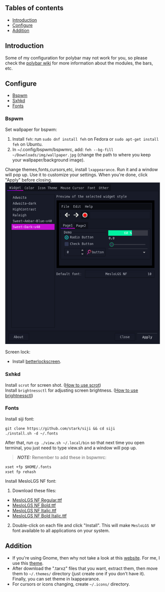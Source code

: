 ## Tables of contents
- [Introduction](#Introduction)
- [Configure](#Configure)
- [Addition](#Addition)

## Introduction
Some of my configuration for polybar may not work for you, so please check the [polybar wiki](https://github.com/polybar/polybar/wiki) for more information about the modules, the bars, etc.

## Configure
- [Bspwm](#Bspwm)
- [Sxhkd](#Sxhkd)
- [Fonts](#Fonts)

### Bspwm
Set wallpaper for bspwm: 
1. Install `feh`: run `sudo dnf install feh` on Fedora or `sudo apt-get install feh` on Ubuntu.
2. In ~/.config/bspwm/bspwmrc, add: `feh --bg-fill ~/Downloads/img/wallpaper.jpg` (change the path to where you keep your wallpaper/background image).

Change themes,fonts,cursors,etc, install `lxappearance`. Run it and a window will pop up. Use it to customize your settings. When you're done, click "Apply" before closing.<br />
![Lxappearance](lxappearance.png)

Screen lock:
- Install [betterlockscreen](https://reposhub.com/linux/miscellaneous/pavanjadhaw-betterlockscreen.html).

### Sxhkd
Install `scrot` for screen shot. ([How to use scrot](https://wiki.archlinux.org/title/Screen_capture#scrot))<br />
Install `brightnessctl` for adjusting screen brightness. ([How to use brightnessctl](https://github.com/Hummer12007/brightnessctl#usage))

### Fonts
Install siji font:
```
git clone https://github.com/stark/siji && cd siji
./install.sh -d ~/.fonts
```
After that, run `cp ./view.sh ~/.local/bin` so that next time you open terminal, you just need to type view.sh and a window will pop up.
>**_NOTE:_** Remember to add these in bspwmrc:
```
xset +fp $HOME/.fonts
xset fp rehash
```
Install MesloLGS NF font:
1. Download these files:
  - [MesloLGS NF Regular.ttf](https://github.com/romkatv/powerlevel10k-media/raw/master/MesloLGS%20NF%20Regular.ttf)
  - [MesloLGS NF Bold.ttf](https://github.com/romkatv/powerlevel10k-media/raw/master/MesloLGS%20NF%20Bold.ttf)
  - [MesloLGS NF Italic.ttf](https://github.com/romkatv/powerlevel10k-media/raw/master/MesloLGS%20NF%20Italic.ttf)
  - [MesloLGS NF Bold Italic.ttf](https://github.com/romkatv/powerlevel10k-media/raw/master/MesloLGS%20NF%20Bold%20Italic.ttf)
2. Double-click on each file and click "Install". This will make `MesloLGS NF` font available to all applications on your system.

## Addition
- If you're using Gnome, then why not take a look at this [website](https://www.gnome-look.org/browse/). For me, I use this [theme](https://www.gnome-look.org/p/1253385/).
- After download the ".tarxz" files that you want, extract them, then move them to `~/.themes/` directory (just create one if you don't have it). Finally, you can set theme in lxappearance.
- For cursors or icons changing, create `~/.icons/` directory. 
